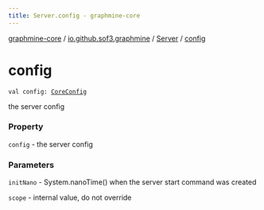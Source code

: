 ```yaml
---
title: Server.config - graphmine-core
---
```


[graphmine-core](../../index.html) / [io.github.sof3.graphmine](../index.html) / [Server](index.html) / [config](./config.html)

# config

`val config: `[`CoreConfig`](../../io.github.sof3.graphmine.config/-core-config/index.html)

the server config

### Property

`config` - the server config

### Parameters

`initNano` - System.nanoTime() when the server start command was created

`scope` - internal value, do not override
